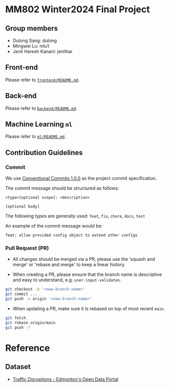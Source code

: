 # MM802 Winter2024 Final Project

## Group members
- Dulong Sang: dulong
- Mingwei Lu: mlu1
- Jenil Haresh Kanani: jenilhar


## Front-end
Please refer to [`frontend/README.md`](frontend/README.md).


## Back-end
Please refer to [`backend/README.md`](backend/README.md).


## Machine Learning `ml`
Please refer to [`ml/README.md`](ml/README.md).


## Contribution Guidelines

### Commit

We use [Conventional Commits 1.0.0](https://www.conventionalcommits.org/en/v1.0.0/) as the project commit specification.

The commit message should be structured as follows:
```
<type>[optional scope]: <description>

[optional body]
```

The following *type*s are generally used: `feat`, `fix`, `chore`, `docs`, `test`

An example of the commit message would be:
```
feat: allow provided config object to extend other configs
```

### Pull Request (PR)

- All changes should be merged via a PR, please use the 'squash and merge' or 'rebase and merge' to keep a linear history.

- When creating a PR, please ensure that the branch name is descriptive and easy to understand, e.g. `user-input-validaton`.

```bash
git checkout -b '<new-branch-name>'
git commit ...
git push -u origin '<new-branch-name>'
```

- When updating a PR, make sure it is rebased on top of most recent `main`.

```bash
git fetch
git rebase origin/main
git push -f
```

# Reference

## Dataset
- [Traffic Disruptions - Edmonton's Open Data Portal](https://data.edmonton.ca/Transportation/Traffic-Disruptions/k4tx-5k8p/data_preview)
